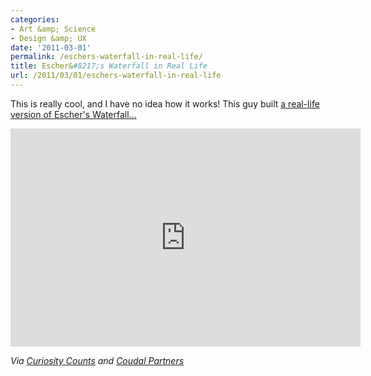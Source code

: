 ```yaml
---
categories:
- Art &amp; Science
- Design &amp; UX
date: '2011-03-01'
permalink: /eschers-waterfall-in-real-life/
title: Escher&#8217;s Waterfall in Real Life
url: /2011/03/01/eschers-waterfall-in-real-life
---
```


This is really cool, and I have no idea how it works! This guy built <a href="https://www.youtube.com/watch?v=0v2xnl6LwJE">a real-life version of Escher's Waterfall...</a>

<p align="center"><iframe title="YouTube video player" width="560" height="349" src="https://www.youtube.com/embed/0v2xnl6LwJE?rel=0" frameborder="0" allowfullscreen></iframe></p>

<em>Via <a href="http://curiositycounts.com/post/3351501835/eschers-waterfall-brought-to-life-another">Curiosity Counts</a> and <a href="http://www.coudal.com/">Coudal Partners</a></em>